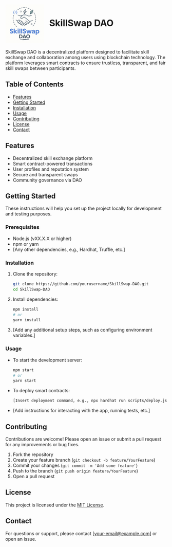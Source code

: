 # <img src="public/SkillSwap DAO Logo Design.png" alt="SkillSwap DAO Logo" width="120" style="vertical-align:middle; margin-right:10px;"/> SkillSwap DAO

SkillSwap DAO is a decentralized platform designed to facilitate skill exchange and collaboration among users using blockchain technology. The platform leverages smart contracts to ensure trustless, transparent, and fair skill swaps between participants.

## Table of Contents
- [Features](#features)
- [Getting Started](#getting-started)
- [Installation](#installation)
- [Usage](#usage)
- [Contributing](#contributing)
- [License](#license)
- [Contact](#contact)

## Features
- Decentralized skill exchange platform
- Smart contract-powered transactions
- User profiles and reputation system
- Secure and transparent swaps
- Community governance via DAO

## Getting Started
These instructions will help you set up the project locally for development and testing purposes.

### Prerequisites
- Node.js (vXX.X.X or higher)
- npm or yarn
- [Any other dependencies, e.g., Hardhat, Truffle, etc.]

### Installation
1. Clone the repository:
   ```bash
   git clone https://github.com/yourusername/SkillSwap-DAO.git
   cd SkillSwap-DAO
   ```
2. Install dependencies:
   ```bash
   npm install
   # or
   yarn install
   ```
3. [Add any additional setup steps, such as configuring environment variables.]

### Usage
- To start the development server:
  ```bash
  npm start
  # or
  yarn start
  ```
- To deploy smart contracts:
  ```bash
  [Insert deployment command, e.g., npx hardhat run scripts/deploy.js]
  ```
- [Add instructions for interacting with the app, running tests, etc.]

## Contributing
Contributions are welcome! Please open an issue or submit a pull request for any improvements or bug fixes.

1. Fork the repository
2. Create your feature branch (`git checkout -b feature/YourFeature`)
3. Commit your changes (`git commit -m 'Add some feature'`)
4. Push to the branch (`git push origin feature/YourFeature`)
5. Open a pull request

## License
This project is licensed under the [MIT License](LICENSE).

## Contact
For questions or support, please contact [your-email@example.com] or open an issue.
